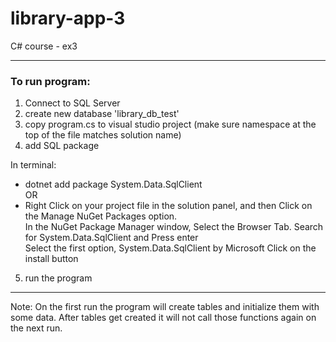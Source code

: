 # library-app-3
C# course - ex3
_________

### To run program:  
1. Connect to SQL Server  
2. create new database 'library_db_test'  
3. copy program.cs to visual studio project (make sure namespace at the top of the file matches solution name)  
4. add SQL package  

  In terminal:  
  - dotnet add package System.Data.SqlClient  
  OR  
  - Right Click on your project file in the solution panel, and then Click on the Manage NuGet Packages option.  
  In the NuGet Package Manager window, Select the Browser Tab. Search for System.Data.SqlClient and Press enter  
  Select the first option, System.Data.SqlClient by Microsoft Click on the install button
5. run the program  


_____

Note: On the first run the program will create tables and initialize them with some data.
      After tables get created it will not call those functions again on the next run.
